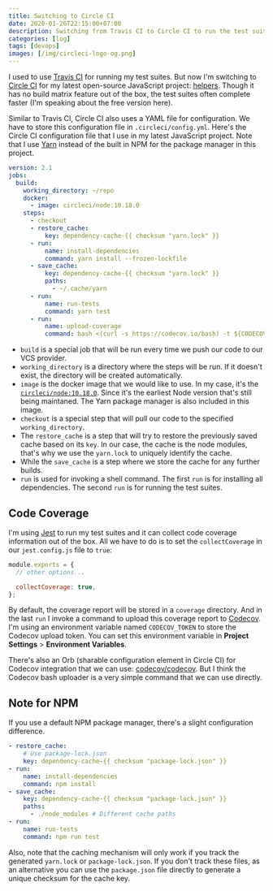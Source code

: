 ```yaml
---
title: Switching to Circle CI
date: 2020-01-26T22:15:00+07:00
description: Switching from Travis CI to Circle CI to run the test suites for my JavaScript project.
categories: [log]
tags: [devops]
images: [/img/circleci-logo-og.png]
---
```

I used to use [Travis CI](https://travis-ci.org) for running my test suites. But now I'm switching to [Circle CI](https://circleci.com) for my latest open-source JavaScript project: [helpers](https://github.com/risan/helpers). Though it has no build matrix feature out of the box, the test suites often complete faster (I'm speaking about the free version here).

Similar to Travis CI, Circle CI also uses a YAML file for configuration. We have to store this configuration file in `.circleci/config.yml`. Here's the Circle CI configuration file that I use in my latest JavaScript project. Note that I use [Yarn](https://yarnpkg.com) instead of the built in NPM for the package manager in this project.

```yaml
version: 2.1
jobs:
  build:
    working_directory: ~/repo
    docker:
      - image: circleci/node:10.18.0
    steps:
      - checkout
      - restore_cache:
          key: dependency-cache-{{ checksum "yarn.lock" }}
      - run:
          name: install-dependencies
          command: yarn install --frozen-lockfile
      - save_cache:
          key: dependency-cache-{{ checksum "yarn.lock" }}
          paths:
            - ~/.cache/yarn
      - run:
          name: run-tests
          command: yarn test
      - run:
          name: upload-coverage
          command: bash <(curl -s https://codecov.io/bash) -t ${CODECOV_TOKEN}
```

* `build` is a special job that will be run every time we push our code to our VCS provider.
* `working_directory` is a directory where the steps will be run. If it doesn't exist, the directory will be created automatically.
* `image` is the docker image that we would like to use. In my case, it's the [`circleci/node:10.18.0`](https://registry.hub.docker.com/layers/circleci/node/10.18.0/images/sha256-76c3eaa8dcc3bc0f812a4c5bcd2c7976204f96d449fb6313d7c60d2b73d90e2e). Since it's the earliest Node version that's still being maintaned. The Yarn package manager is also included in this image.
* `checkout` is a special step that will pull our code to the specified `working_directory`.
* The `restore_cache` is a step that will try to restore the previously saved cache based on its `key`. In our case, the cache is the node modules, that's why we use the `yarn.lock` to uniquely identify the cache.
* While the `save_cache` is a step where we store the cache for any further builds.
* `run` is used for invoking a shell command. The first `run` is for installing all dependencies. The second `run` is for running the test suites.



## Code Coverage

I'm using [Jest](https://jestjs.io/) to run my test suites and it can collect code coverage information out of the box. All we have to do is to set the `collectCoverage` in our `jest.config.js` file to `true`:

```js
module.exports = {
  // other options...

  collectCoverage: true,
};
```

By default, the coverage report will be stored in a `coverage` directory. And in the last `run` I invoke a command to upload this coverage report to [Codecov](https://codecov.io/). I'm using an environment variable named `CODECOV_TOKEN` to store the Codecov upload token. You can set this environment variable in **Project Settings** > **Environment Variables**.

There's also an Orb (sharable configuration element in Circle CI) for Codecov integration that we can use: [codecov/codecov](https://circleci.com/orbs/registry/orb/codecov/codecov). But I think the Codecov bash uploader is a very simple command that we can use directly.

## Note for NPM

If you use a default NPM package manager, there's a slight configuration difference.

```yaml
- restore_cache:
    # Use package-lock.json
    key: dependency-cache-{{ checksum "package-lock.json" }}
- run:
    name: install-dependencies
    command: npm install
- save_cache:
    key: dependency-cache-{{ checksum "package-lock.json" }}
    paths:
      - ./node_modules # Different cache paths
- run:
    name: run-tests
    command: npm run test
```

Also, note that the caching mechanism will only work if you track the generated `yarn.lock` or `package-lock.json`. If you don't track these files, as an alternative you can use the `package.json` file directly to generate a unique checksum for the cache key.
